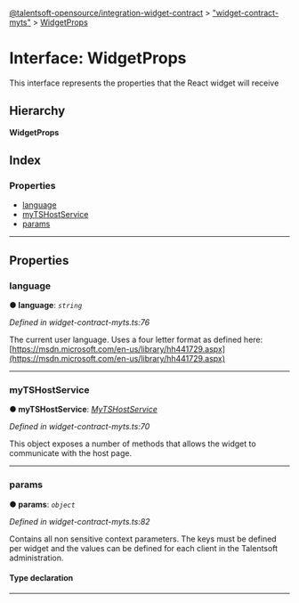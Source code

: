 [@talentsoft-opensource/integration-widget-contract](../README.md) > ["widget-contract-myts"](../modules/_widget_contract_myts_.md) > [WidgetProps](../interfaces/_widget_contract_myts_.widgetprops.md)

# Interface: WidgetProps

This interface represents the properties that the React widget will receive

## Hierarchy

**WidgetProps**

## Index

### Properties

* [language](_widget_contract_myts_.widgetprops.md#language)
* [myTSHostService](_widget_contract_myts_.widgetprops.md#mytshostservice)
* [params](_widget_contract_myts_.widgetprops.md#params)

---

## Properties

<a id="language"></a>

###  language

**● language**: *`string`*

*Defined in widget-contract-myts.ts:76*

The current user language. Uses a four letter format as defined here: [https://msdn.microsoft.com/en-us/library/hh441729.aspx](https://msdn.microsoft.com/en-us/library/hh441729.aspx)

___
<a id="mytshostservice"></a>

###  myTSHostService

**● myTSHostService**: *[MyTSHostService](_widget_contract_myts_.mytshostservice.md)*

*Defined in widget-contract-myts.ts:70*

This object exposes a number of methods that allows the widget to communicate with the host page.

___
<a id="params"></a>

###  params

**● params**: *`object`*

*Defined in widget-contract-myts.ts:82*

Contains all non sensitive context parameters. The keys must be defined per widget and the values can be defined for each client in the Talentsoft administration.

#### Type declaration

[name: `string`]: `string`

___

